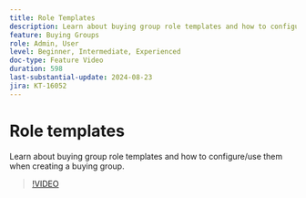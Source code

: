 ```yaml
---
title: Role Templates
description: Learn about buying group role templates and how to configure/use them when creating a buying group.
feature: Buying Groups
role: Admin, User
level: Beginner, Intermediate, Experienced
doc-type: Feature Video
duration: 598
last-substantial-update: 2024-08-23
jira: KT-16052
---
```


# Role templates

Learn about buying group role templates and how to configure/use them when creating a buying group.

>[!VIDEO](https://video.tv.adobe.com/v/3433079/?learn=on)
